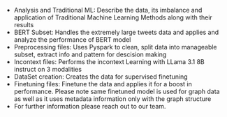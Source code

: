 - Analysis and Traditional ML: Describe the data, its imbalance and application of Traditional Machine Learning Methods along with their results
- BERT Subset: Handles the extremely large tweets data and applies and analyze the performance of BERT model
- Preprocessing files: Uses Pyspark to clean, split data into manageable subset, extract info and pattern for descision making
- Incontext files: Performs the incontext Learning with LLama 3.1 8B instruct on 3 modalities
- DataSet creation: Creates the data for supervised finetuning
- Finetuning files: Finetune the data and applies it for a boost in performance. Please note same finetuned model is used for graph data as well as it uses metadata information only with the graph structure
- For further information please reach out to our team.